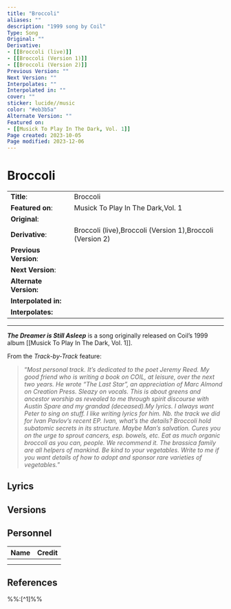```yaml
---
title: "Broccoli"
aliases: ""
description: "1999 song by Coil"
Type: Song
Original: ""
Derivative:
- [[Broccoli (live)]]
- [[Broccoli (Version 1)]]
- [[Broccoli (Version 2)]]
Previous Version: ""
Next Version: ""
Interpolates: ""
Interpolated in: ""
cover: ""
sticker: lucide//music
color: "#eb3b5a"
Alternate Version: ""
Featured on:
- [[Musick To Play In The Dark, Vol. 1]]
Page created: 2023-10-05
Page modified: 2023-12-06
---
```


# Broccoli

|  |  |
| --- | --- |
| __Title__: | Broccoli |
| __Featured on__: | Musick To Play In The Dark,Vol. 1 |
| __Original__: |  |
| __Derivative__: | Broccoli (live),Broccoli (Version 1),Broccoli (Version 2) |
| __Previous Version__: |  |
| __Next Version__: |  |
| __Alternate Version:__ |  |
| __Interpolated in:__ |  |
| __Interpolates:__ |  |

---

*__The Dreamer is Still Asleep__* is a song originally released on Coil’s 1999 album [[Musick To Play In The Dark, Vol. 1]].

From the *Track-by-Track* feature:

> “*Most personal track. It’s dedicated to the poet Jeremy Reed. My good friend who is writing a book on COIL, at leisure, over the next two years. He wrote “The Last Star”, an appreciation of Marc Almond on Creation Press. Sleazy on vocals. This is about greens and ancestor worship as revealed to me through spirit discourse with Austin Spare and my grandad (deceased).My lyrics. I always want Peter to sing on stuff. I like writing lyrics for him. Nb. the track we did for Ivan Pavlov’s recent EP. Ivan, what’s the details? Broccoli hold subatomic secrets in its structure. Maybe Man’s salvation. Cures you on the urge to sprout cancers, esp. bowels, etc. Eat as much organic broccoli as you can, people. We recommend it. The brassica family are all helpers of mankind. Be kind to your vegetables. Write to me if you want details of how to adopt and sponsor rare varieties of vegetables.*”

## Lyrics

## Versions

## Personnel

|Name|Credit|
|---|---|
|||
|||

## References

%%:[^1]%%
